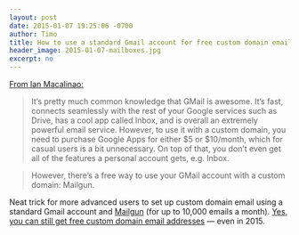 ```yaml
---
layout: post
date: 2015-01-07 19:25:06 -0700
author: Timo
title: How to use a standard Gmail account for free custom domain email
header_image: 2015-01-07-mailboxes.jpg
excerpt: no
---
```


[From Ian Macalinao:](http://simplyian.com/2015/01/07/Hacking-GMail-to-use-custom-domains-for-free/)

> It’s pretty much common knowledge that GMail is awesome. It’s fast, connects seamlessly with the rest of your Google services such as Drive, has a cool app called Inbox, and is overall an extremely powerful email service. However, to use it with a custom domain, you need to purchase Google Apps for either $5 or $10/month, which for casual users is a bit unnecessary. On top of that, you don’t even get all of the features a personal account gets, e.g. Inbox.

> However, there’s a free way to use your GMail account with a custom domain: Mailgun.

Neat trick for more advanced users to set up custom domain email using a standard Gmail account and [Mailgun](http://mailgun.com) (for up to 10,000 emails a month). [Yes, you can still get free custom domain email addresses](http://blog.iwantmyname.com/2014/06/yes-you-can-still-get-free-custom-email-addresses.html) — even in 2015.